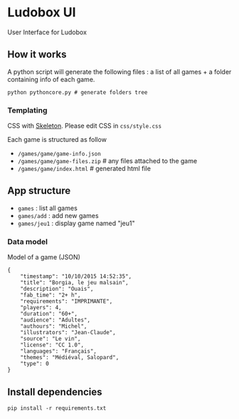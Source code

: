 # Ludobox UI

User Interface for Ludobox

## How it works

A python script will generate the following files : a list of all games + a folder containing info of each game.

    python pythoncore.py # generate folders tree

### Templating

CSS with [Skeleton](http://getskeleton.com/). Please edit CSS in ```css/style.css``` 

Each game is structured as follow

* ```/games/game/game-info.json```
* ```/games/game/game-files.zip``` # any files attached to the game
* ```/games/game/index.html``` # generated html file

## App structure

* ```games``` : list all games
* ```games/add``` : add new games
* ```games/jeu1``` : display game named "jeu1"

### Data model

Model of a game (JSON)

    {
        "timestamp": "10/10/2015 14:52:35",
        "title": "Borgia, le jeu malsain",
        "description": "Ouais",
        "fab_time": "2+ h",
        "requirements": "IMPRIMANTE",
        "players": 4,
        "duration": "60+",
        "audience": "Adultes",
        "authours": "Michel",
        "illustrators": "Jean-Claude",
        "source": "Le vin",
        "license": "CC 1.0",
        "languages": "Français",
        "themes": "Médiéval, Salopard",
        "type": 0
    }


## Install dependencies

    pip install -r requirements.txt


